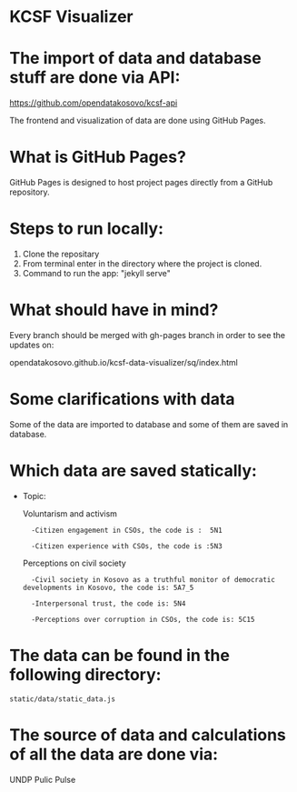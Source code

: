# KCSF Visualizer


# The import of data and database stuff are done via API:

https://github.com/opendatakosovo/kcsf-api

The frontend and visualization of data are done using GitHub Pages.

# What is GitHub Pages?

GitHub Pages is designed to host project pages directly from a GitHub repository.


# Steps to run locally:
1. Clone the repositary
2. From terminal enter in the directory where the project is cloned.
3. Command to run the app: "jekyll serve"


# What should have in mind?

Every branch should be merged with gh-pages branch in order to see the updates on:

opendatakosovo.github.io/kcsf-data-visualizer/sq/index.html


# Some clarifications with data

Some of the data are imported to database and some of them are saved in database.

# Which data are saved statically:

- Topic:

	Voluntarism and activism
	
		-Citizen engagement in CSOs, the code is :  5N1
		
		-Citizen experience with CSOs, the code is :5N3 
	Perceptions on civil society
	
		-Civil society in Kosovo as a truthful monitor of democratic developments in Kosovo, the code is: 5A7_5
		
		-Interpersonal trust, the code is: 5N4
		
		-Perceptions over corruption in CSOs, the code is: 5C15

# The data can be found in the following directory:

	static/data/static_data.js


# The source of data and calculations of all the data are done via: 

UNDP Pulic Pulse

